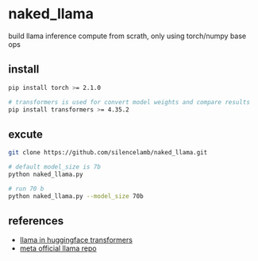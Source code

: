 # naked_llama

build llama inference compute from scrath, only using torch/numpy base ops

## install

```bash
pip install torch >= 2.1.0

# transformers is used for convert model weights and compare results
pip install transformers >= 4.35.2

```

## excute

```bash
git clone https://github.com/silencelamb/naked_llama.git

# default model_size is 7b
python naked_llama.py

# run 70 b
python naked_llama.py --model_size 70b

```

## references

- [llama in huggingface transformers](https://github.com/huggingface/transformers/blob/main/src/transformers/models/llama/modeling_llama.py)
- [meta official llama repo](https://github.com/meta-llama/llama/blob/main/llama/model.py)
